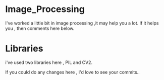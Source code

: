 # Image_Processing

I've worked a little bit in image processing ,it may help you a lot.
If it helps you , then comments here below.

# Libraries

i've used two libraries here , PIL and CV2.

If you could do any changes here , I'd love to see your commits..
